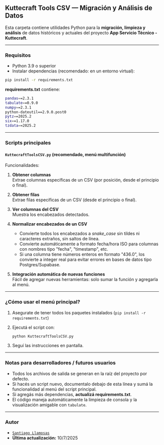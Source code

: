 ## Kuttecraft Tools CSV — Migración y Análisis de Datos

Esta carpeta contiene utilidades Python para la **migración, limpieza y análisis** de datos históricos y actuales del proyecto **App Servicio Técnico - Kuttecraft**.

---

### **Requisitos**

- Python 3.9 o superior
- Instalar dependencias (recomendado: en un entorno virtual):

```bash
pip install -r requirements.txt
```

**requirements.txt** contiene:
```bash
pandas==2.3.1
tabulate==0.9.0
numpy==2.3.1
python-dateutil==2.9.0.post0
pytz==2025.2
six==1.17.0
tzdata==2025.2
```

---


### **Scripts principales**

#### `KuttecraftToolsCSV.py` (recomendado, menú multifunción)

Funcionalidades:

1. **Obtener columnas**  
   Extrae columnas específicas de un CSV (por posición, desde el principio o final).

2. **Obtener filas**  
   Extrae filas específicas de un CSV (desde el principio o final).

3. **Ver columnas del CSV**  
   Muestra los encabezados detectados.

4. **Normalizar encabezados de un CSV**  
   - Convierte todos los encabezados a *snake_case* sin tildes ni caracteres extraños, sin saltos de línea.
   - Convierte automáticamente a formato fecha/hora ISO para columnas con nombres tipo "fecha", "timestamp", etc.
   - Si una columna tiene números enteros en formato "436.0", los convierte a integer real para evitar errores en bases de datos tipo Postgres/Supabase.

5. **Integración automática de nuevas funciones**  
   Fácil de agregar nuevas herramientas: solo sumar la función y agregarla al menú.

---


### **¿Cómo usar el menú principal?**

1. Asegurate de tener todos los paquetes instalados (`pip install -r requirements.txt`)
2. Ejecutá el script con:

    ```bash
    python KuttecraftToolsCSV.py
    ```

3. Seguí las instrucciones en pantalla.

---


### **Notas para desarrolladores / futuros usuarios**

- Todos los archivos de salida se generan en la raíz del proyecto por defecto.
- Si hacés un script nuevo, documentalo debajo de esta línea y sumá la funcionalidad al menú del script principal.
- Si agregás más dependencias, **actualizá requirements.txt**.
- El código maneja automáticamente la limpieza de consola y la visualización amigable con `tabulate`.

---


### **Autor**
- [`Santiago Llamosas`](https://github.com/Llamosas21)
- **Última actualización:** 10/7/2025

